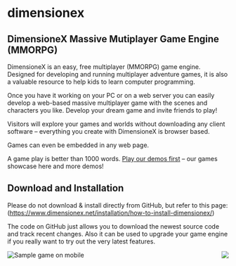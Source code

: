 # dimensionex
## DimensioneX Massive Mutiplayer Game Engine (MMORPG)

DimensioneX is an easy, free multiplayer (MMORPG) game engine. Designed for developing and running multiplayer adventure games, it is also a valuable resource to help kids to learn computer programming.

Once you have it working on your PC or on a web server you can easily develop a web-based massive multiplayer game with the scenes and characters you like. Develop your dream game and invite friends to play!


Visitors will explore your games and worlds without downloading any client software – everything you create with DimensioneX is browser based.

Games can even be embedded in any web page.

A game play is better than 1000 words. [Play our demos first](https://www.dimensionex.net/play-online-now/) – our games showcase here and more demos!

## Download and Installation

Please do not download & install directly from GitHub, but refer to this page:
(https://www.dimensionex.net/installation/how-to-install-dimensionex/)

The code on GitHub just allows you to download the newest source code and track recent changes.
Also it can be used to upgrade your game engine if you really want to try out the very latest features.

![Sample game on mobile](https://www.dimensionex.net/wp-content/uploads/2023/05/underworld-mobile-150x300.jpg)
<img src="https://www.dimensionex.net/wp-content/uploads/2023/05/underworld-mobile-150x300.jpg" align="right" style="float:right;">


